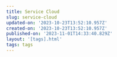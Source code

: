 ```yaml
---
title: Service Cloud
slug: service-cloud
updated-on: '2023-10-23T13:52:10.957Z'
created-on: '2023-10-23T13:52:10.957Z'
published-on: '2023-11-01T14:33:40.829Z'
layout: '[tags].html'
tags: tags
---
```



